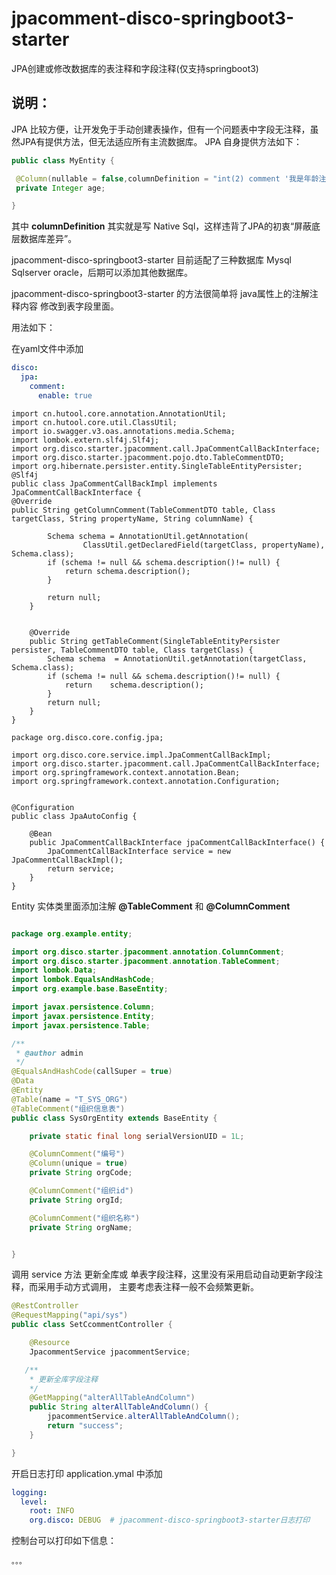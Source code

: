 # jpacomment-disco-springboot3-starter
JPA创建或修改数据库的表注释和字段注释(仅支持springboot3)


## 说明：
JPA 比较方便，让开发免于手动创建表操作，但有一个问题表中字段无注释，虽然JPA有提供方法，但无法适应所有主流数据库。
JPA 自身提供方法如下：
```java
public class MyEntity {

 @Column(nullable = false,columnDefinition = "int(2) comment '我是年龄注释...'")
 private Integer age;

}
```
其中 **columnDefinition** 其实就是写 Native Sql，这样违背了JPA的初衷“屏蔽底层数据库差异”。

jpacomment-disco-springboot3-starter 目前适配了三种数据库 Mysql Sqlserver oracle，后期可以添加其他数据库。

jpacomment-disco-springboot3-starter 的方法很简单将 java属性上的注解注释内容 修改到表字段里面。

用法如下：

在yaml文件中添加
```yaml
disco:
  jpa:
    comment:
      enable: true
```
```实现如下接口可以使用其它接口文档注解替代@ColumnComment和@TableComment,以knife4j为例
import cn.hutool.core.annotation.AnnotationUtil;
import cn.hutool.core.util.ClassUtil;
import io.swagger.v3.oas.annotations.media.Schema;
import lombok.extern.slf4j.Slf4j;
import org.disco.starter.jpacomment.call.JpaCommentCallBackInterface;
import org.disco.starter.jpacomment.pojo.dto.TableCommentDTO;
import org.hibernate.persister.entity.SingleTableEntityPersister;
@Slf4j
public class JpaCommentCallBackImpl implements JpaCommentCallBackInterface {
@Override
public String getColumnComment(TableCommentDTO table, Class targetClass, String propertyName, String columnName) {

        Schema schema = AnnotationUtil.getAnnotation(
                ClassUtil.getDeclaredField(targetClass, propertyName), Schema.class);
        if (schema != null && schema.description()!= null) {
            return schema.description();
        }

        return null;
    }


    @Override
    public String getTableComment(SingleTableEntityPersister persister, TableCommentDTO table, Class targetClass) {
        Schema schema  = AnnotationUtil.getAnnotation(targetClass, Schema.class);
        if (schema != null && schema.description()!= null) {
            return    schema.description();
        }
        return null;
    }
}

package org.disco.core.config.jpa;

import org.disco.core.service.impl.JpaCommentCallBackImpl;
import org.disco.starter.jpacomment.call.JpaCommentCallBackInterface;
import org.springframework.context.annotation.Bean;
import org.springframework.context.annotation.Configuration;


@Configuration
public class JpaAutoConfig {

    @Bean
    public JpaCommentCallBackInterface jpaCommentCallBackInterface() {
        JpaCommentCallBackInterface service = new JpaCommentCallBackImpl();
        return service;
    }
}

```

Entity 实体类里面添加注解 **@TableComment** 和  **@ColumnComment**

```java

package org.example.entity;

import org.disco.starter.jpacomment.annotation.ColumnComment;
import org.disco.starter.jpacomment.annotation.TableComment;
import lombok.Data;
import lombok.EqualsAndHashCode;
import org.example.base.BaseEntity;

import javax.persistence.Column;
import javax.persistence.Entity;
import javax.persistence.Table;

/**
 * @author admin
 */
@EqualsAndHashCode(callSuper = true)
@Data
@Entity
@Table(name = "T_SYS_ORG")
@TableComment("组织信息表")
public class SysOrgEntity extends BaseEntity {

    private static final long serialVersionUID = 1L;

    @ColumnComment("编号")
    @Column(unique = true)
    private String orgCode;

    @ColumnComment("组织id")
    private String orgId;

    @ColumnComment("组织名称")
    private String orgName;


}
```

调用 service 方法 更新全库或 单表字段注释，这里没有采用启动自动更新字段注释，而采用手动方式调用，
主要考虑表注释一般不会频繁更新。

```java
@RestController
@RequestMapping("api/sys")
public class SetCcommentController {

    @Resource
    JpacommentService jpacommentService;

   /**
    * 更新全库字段注释
    */
    @GetMapping("alterAllTableAndColumn")
    public String alterAllTableAndColumn() {
        jpacommentService.alterAllTableAndColumn();
        return "success";
    }

}
```

开启日志打印 application.ymal 中添加
```yaml
logging:
  level:
    root: INFO
    org.disco: DEBUG  # jpacomment-disco-springboot3-starter日志打印
```
控制台可以打印如下信息：


```
。。。

```